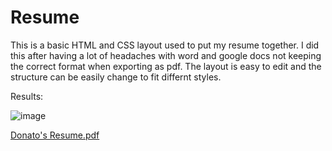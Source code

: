 # Resume
This is a basic HTML and CSS layout used to put my resume together.
I did this after having a lot of headaches with word and google docs not keeping the correct format when exporting as pdf.
The layout is easy to edit and the structure can be easily change to fit differnt styles.

Results:

![image](https://user-images.githubusercontent.com/121846740/229412487-05cc6842-0ec6-4c73-9df7-5bdfc95de263.png)


[Donato's Resume.pdf](https://github.com/theelevators/ResumeStuff/files/12899756/Donato.s.Resume.pdf)
